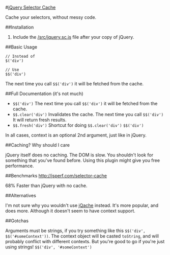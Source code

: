#[jQuery Selector Cache](https://raw.github.com/farzher/jQuery-Selector-Cache/master/src/jquery.sc.js)

Cache your selectors, without messy code.






##Installation

1. Include the [/src/jquery.sc.js](https://raw.github.com/farzher/jQuery-Selector-Cache/master/src/jquery.sc.js) file after your copy of jQuery.






##Basic Usage

    // Instead of
    $('div')

    // Use
    $$('div')

The next time you call `$$('div')` it will be fetched from the cache.






##Full Documentation (it's not much)

 - `$$('div')` The next time you call `$$('div')` it will be fetched from the cache.
 - `$$.clear('div')` Invalidates the cache. The next time you call `$$('div')` It will return fresh results.
 - `$$.fresh('div')` Shortcut for doing `$$.clear('div')` `$$('div')`

 In all cases, context is an optional 2nd argument, just like in jQuery.





##Caching? Why should I care

jQuery itself does no caching. The DOM is slow. You shouldn't look for something that you've found before. Using this plugin might give you free performance.





##Benchmarks http://jsperf.com/selector-cache

68% Faster than jQuery with no cache.





##Alternatives

I'm not sure why you wouldn't use [jQache](https://github.com/danwit/jQache) instead. It's more popular, and does more. Although it doesn't seem to have context support.





##Gotchas

Arguments must be strings, if you try something like this `$$('div', $$('#someContext'))`. The context object will be casted `toString`, and will probably conflict with different contexts. But you're good to go if you're just using strings! `$$('div', '#someContext')`
